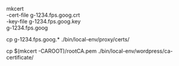 mkcert \
  -cert-file g-1234.fps.goog.crt \
  -key-file g-1234.fps.goog.key \
  g-1234.fps.goog

cp g-1234.fps.goog.* ./bin/local-env/proxy/certs/

cp $(mkcert -CAROOT)/rootCA.pem ./bin/local-env/wordpress/ca-certificate/

